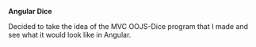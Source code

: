 **Angular Dice**

Decided to take the idea of the MVC OOJS-Dice program that I made and see what it would look like in Angular.
